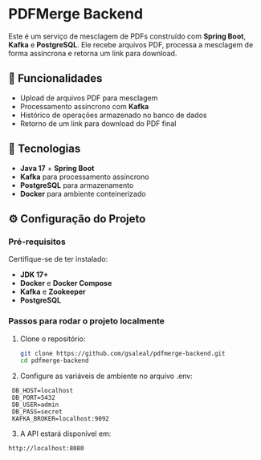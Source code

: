 # PDFMerge Backend

Este é um serviço de mesclagem de PDFs construído com **Spring Boot**, **Kafka** e **PostgreSQL**. Ele recebe arquivos PDF, processa a mesclagem de forma assíncrona e retorna um link para download.

## 📌 Funcionalidades
- Upload de arquivos PDF para mesclagem
- Processamento assíncrono com **Kafka**
- Histórico de operações armazenado no banco de dados
- Retorno de um link para download do PDF final

## 🚀 Tecnologias
- **Java 17** + **Spring Boot**
- **Kafka** para processamento assíncrono
- **PostgreSQL** para armazenamento
- **Docker** para ambiente conteinerizado

## ⚙️ Configuração do Projeto

### Pré-requisitos
Certifique-se de ter instalado:
- **JDK 17+**
- **Docker** e **Docker Compose**
- **Kafka** e **Zookeeper**
- **PostgreSQL**

### Passos para rodar o projeto localmente

1. Clone o repositório:
   ```sh
   git clone https://github.com/gsaleal/pdfmerge-backend.git
   cd pdfmerge-backend
   ```

2. Configure as variáveis de ambiente no arquivo .env:
 ```env
  DB_HOST=localhost
  DB_PORT=5432
  DB_USER=admin
  DB_PASS=secret
  KAFKA_BROKER=localhost:9092
```

3. A API estará disponível em:
  ```http
  http://localhost:8080
  ```
